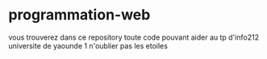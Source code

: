 # programmation-web
vous trouverez dans ce repository toute code pouvant aider au tp d'info212 universite de yaounde 1 n'oublier pas les etoiles 

